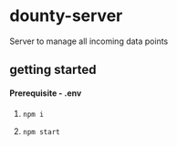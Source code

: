 # dounty-server

Server to manage all incoming data points

## getting started

#### Prerequisite - .env

1. `npm i`

2. `npm start`
